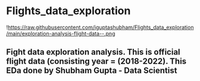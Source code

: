 # Flights_data_exploration
!https://raw.githubusercontent.com/iguptashubham/Flights_data_exploration/main/exploration-analysis-flight-data--.png
## Fight data exploration analysis. This is official flight data (consisting year = (2018-2022). This EDa done by Shubham Gupta - Data Scientist
